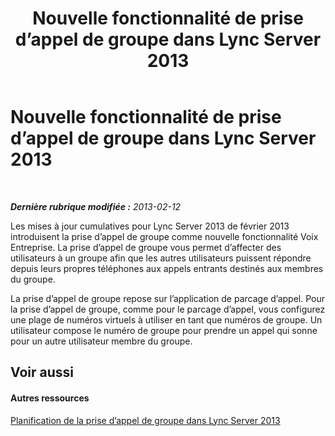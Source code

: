 ﻿---
title: Nouvelle fonctionnalité de prise d’appel de groupe dans Lync Server 2013
TOCTitle: Nouvelle fonctionnalité de prise d’appel de groupe dans Lync Server 2013
ms:assetid: 59ec90d6-0ec6-4635-91f9-78a6dd02b93c
ms:mtpsurl: https://technet.microsoft.com/fr-fr/library/JJ945630(v=OCS.15)
ms:contentKeyID: 53095427
ms.date: 05/20/2016
mtps_version: v=OCS.15
ms.translationtype: HT
---

# Nouvelle fonctionnalité de prise d’appel de groupe dans Lync Server 2013

 

_**Dernière rubrique modifiée :** 2013-02-12_

Les mises à jour cumulatives pour Lync Server 2013 de février 2013 introduisent la prise d’appel de groupe comme nouvelle fonctionnalité Voix Entreprise. La prise d’appel de groupe vous permet d’affecter des utilisateurs à un groupe afin que les autres utilisateurs puissent répondre depuis leurs propres téléphones aux appels entrants destinés aux membres du groupe.

La prise d’appel de groupe repose sur l’application de parcage d’appel. Pour la prise d’appel de groupe, comme pour le parcage d’appel, vous configurez une plage de numéros virtuels à utiliser en tant que numéros de groupe. Un utilisateur compose le numéro de groupe pour prendre un appel qui sonne pour un autre utilisateur membre du groupe.

## Voir aussi

#### Autres ressources

[Planification de la prise d’appel de groupe dans Lync Server 2013](lync-server-2013-planning-for-group-call-pickup.md)

